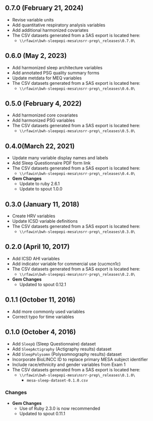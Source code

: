 ## 0.7.0 (February 21, 2024)

- Revise variable units
- Add quantitative respiratory analysis variables
- Add additional harmonized covariates
- The CSV datasets generated from a SAS export is located here:
  - `\\rfawin\bwh-sleepepi-mesa\nsrr-prep\_releases\0.7.0\`

## 0.6.0 (May 2, 2023)

- Add harmonized sleep architecture variables
- Add annotated PSG quality summary forms
- Update metdata for MEQ variables
- The CSV datasets generated from a SAS export is located here:
  - `\\rfawin\bwh-sleepepi-mesa\nsrr-prep\_releases\0.6.0\`


## 0.5.0 (February 4, 2022)

- Add harmonized core covariates
- Add harmonized PSG variables
- The CSV datasets generated from a SAS export is located here:
  - `\\rfawin\bwh-sleepepi-mesa\nsrr-prep\_releases\0.5.0\`

## 0.4.0(March 22, 2021)

- Update many variable display names and labels
- Add Sleep Questionnaire PDF form link
- The CSV datasets generated from a SAS export is located here:
  - `\\rfawin\bwh-sleepepi-mesa\nsrr-prep\_releases\0.4.0\`
- **Gem Changes**
  - Update to ruby 2.6.1
  - Update to spout 1.0.0

## 0.3.0 (January 11, 2018)

- Create HRV variables
- Update ICSD variable definitions
- The CSV datasets generated from a SAS export is located here:
  - `\\rfawin\bwh-sleepepi-mesa\nsrr-prep\_releases\0.3.0\`

## 0.2.0 (April 10, 2017)

- Add ICSD AHI variables
- Add indicator variable for commercial use (cucmcn1c)
- The CSV datasets generated from a SAS export is located here:
  - `\\rfawin\bwh-sleepepi-mesa\nsrr-prep\_releases\0.2.0\`
- **Gem Changes**
  - Updated to spout 0.12.1

## 0.1.1 (October 11, 2016)

- Add more commonly used variables
- Correct typo for time variables

## 0.1.0 (October 4, 2016)

- Add `SleepQ` (Sleep Questionnaire) dataset
- Add `SleepActigraphy` (Actigraphy results) dataset
- Add `SleepPolysomn` (Polysomnography results) dataset
- Incorporate BioLINCC ID to replace primary MESA subject identifier
- Include race/ethnicity and gender variables from Exam 1
- The CSV datasets generated from a SAS export is located here:
  - `\\rfawin\bwh-sleepepi-mesa\nsrr-prep\_releases\0.1.0\`
    - `mesa-sleep-dataset-0.1.0.csv`

### Changes
- **Gem Changes**
  - Use of Ruby 2.3.0 is now recommended
  - Updated to spout 0.11.1
